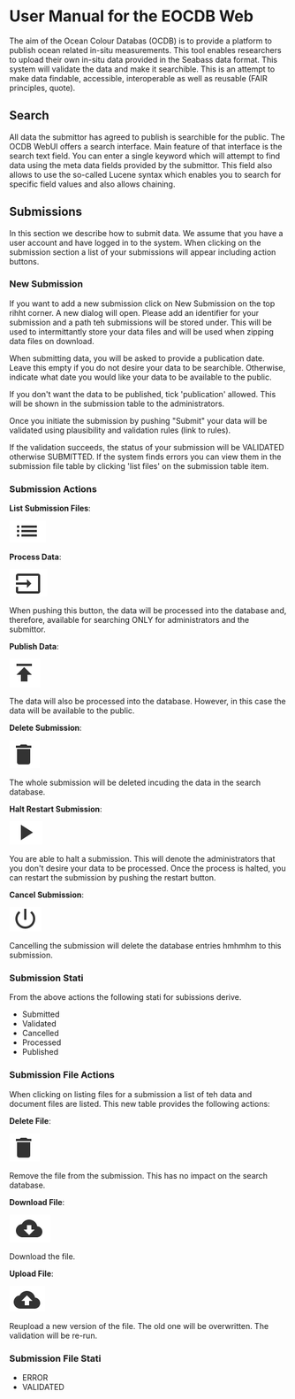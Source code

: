 # User Manual for the EOCDB Web

The aim of the Ocean Colour Databas (OCDB) is to provide a platform to publish
ocean related in-situ measurements. This tool enables researchers to upload
their own in-situ data provided in the Seabass data format. This system will
validate the data and make it searchible. This is an attempt to make data findable, accessible, interoperable as well as reusable (FAIR principles, quote).

## Search

All data the submittor has agreed to publish is searchible for the public. 
The OCDB WebUI offers a search interface. Main feature of that interface is the search text field.
You can enter a single keyword which will attempt to find data using the meta
data fields provided by the submittor. This field also allows to use the
so-called Lucene syntax which enables you to search for specific field values
and also allows chaining.

## Submissions

In this section we describe how to submit data. We assume that you have a user 
account and have logged in to the system. When clicking on the submission section a list of your submissions will appear including action buttons.

### New Submission

If you want to add a new submission click on New Submission on the top rihht corner.
A new dialog will open. Please add an identifier for your submission and a path
teh submissions will be stored under. This will be used to intermittantly 
store your data files and will be used when zipping data files on download.

When submitting data, you will be asked to provide a publication date. Leave this empty if you do not desire your data to be searchible. Otherwise, indicate
what date you would like your data to be available to the public.

If you don't want the data to be published, tick 'publication' allowed. This 
will be shown in the submission table to the administrators.   

Once you initiate the submission by pushing "Submit" your data will be validated
using plausibility and validation rules (link to rules).

If the validation succeeds, the status of your submission will be VALIDATED 
otherwise SUBMITTED. If the system finds errors you can view them in the 
submission file table by clicking 'list files' on the submission table item. 


### Submission Actions

__List Submission Files__:

![list](static/list.png)

__Process Data__:

![list](static/process.png)

When pushing this button, the data will be processed into the database and, 
therefore, available for searching ONLY for administrators and the submittor.

__Publish Data__:

![list](static/publish.png)

The data will also be processed into the database. However, in this case
the data will be available to the public.

__Delete Submission__:

![list](static/delete.png)

The whole submission will be deleted incuding the data in the search database.
 
__Halt Restart Submission__:

![list](static/play.png)

You are able to halt a submission. This will denote the administrators that you
don't desire your data to be processed. Once the process is halted, you can 
restart the submission by pushing the restart button.

__Cancel Submission__:

![list](static/cancel.png)

Cancelling the submission will delete the database entries hmhmhm to this submission.

### Submission Stati

From the above actions the following stati for subissions derive.

- Submitted
- Validated
- Cancelled
- Processed
- Published

### Submission File Actions

When clicking on listing files for a submission a list of teh data and document
files are listed. This new table provides the following actions:

__Delete File__:

![list](static/delete.png)

Remove the file from the submission. This has no impact on the search database.

__Download File__:

![list](static/download.png)

Download the file.

__Upload File__:

![list](static/upload.png)

Reupload a new version of the file. The old one will be overwritten. The 
validation will be re-run.

### Submission File Stati

- ERROR
- VALIDATED

